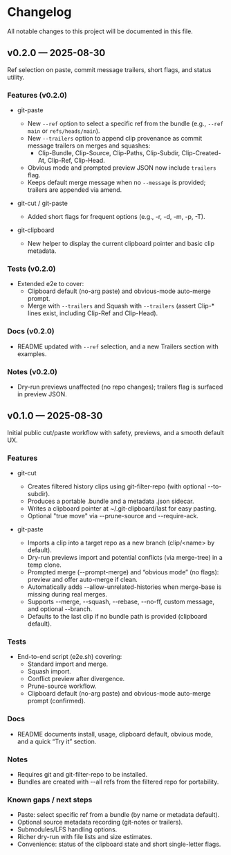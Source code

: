 # Changelog

All notable changes to this project will be documented in this file.

## v0.2.0 — 2025-08-30

Ref selection on paste, commit message trailers, short flags, and status utility.

### Features (v0.2.0)

- git-paste
  - New `--ref` option to select a specific ref from the bundle (e.g., `--ref main` or `refs/heads/main`).
  - New `--trailers` option to append clip provenance as commit message trailers on merges and squashes:
    - Clip-Bundle, Clip-Source, Clip-Paths, Clip-Subdir, Clip-Created-At, Clip-Ref, Clip-Head.
  - Obvious mode and prompted preview JSON now include `trailers` flag.
  - Keeps default merge message when no `--message` is provided; trailers are appended via amend.

- git-cut / git-paste
  - Added short flags for frequent options (e.g., -r, -d, -m, -p, -T).

- git-clipboard
  - New helper to display the current clipboard pointer and basic clip metadata.

### Tests (v0.2.0)

- Extended e2e to cover:
  - Clipboard default (no-arg paste) and obvious-mode auto-merge prompt.
  - Merge with `--trailers` and Squash with `--trailers` (assert Clip-* lines exist, including Clip-Ref and Clip-Head).

### Docs (v0.2.0)

- README updated with `--ref` selection, and a new Trailers section with examples.

### Notes (v0.2.0)

- Dry-run previews unaffected (no repo changes); trailers flag is surfaced in preview JSON.


## v0.1.0 — 2025-08-30

Initial public cut/paste workflow with safety, previews, and a smooth default UX.

 
### Features

- git-cut
  - Creates filtered history clips using git-filter-repo (with optional --to-subdir).
  - Produces a portable .bundle and a metadata .json sidecar.
  - Writes a clipboard pointer at ~/.git-clipboard/last for easy pasting.
  - Optional "true move" via --prune-source and --require-ack.

- git-paste
  - Imports a clip into a target repo as a new branch (clip/\<name\> by default).
  - Dry-run previews import and potential conflicts (via merge-tree) in a temp clone.
  - Prompted merge (--prompt-merge) and “obvious mode” (no flags): preview and offer auto-merge if clean.
  - Automatically adds --allow-unrelated-histories when merge-base is missing during real merges.
  - Supports --merge, --squash, --rebase, --no-ff, custom message, and optional --branch.
  - Defaults to the last clip if no bundle path is provided (clipboard default).

### Tests

- End-to-end script (e2e.sh) covering:
  - Standard import and merge.
  - Squash import.
  - Conflict preview after divergence.
  - Prune-source workflow.
  - Clipboard default (no-arg paste) and obvious-mode auto-merge prompt (confirmed).

### Docs

- README documents install, usage, clipboard default, obvious mode, and a quick “Try it” section.

### Notes

- Requires git and git-filter-repo to be installed.
- Bundles are created with --all refs from the filtered repo for portability.

### Known gaps / next steps

- Paste: select specific ref from a bundle (by name or metadata default).
- Optional source metadata recording (git-notes or trailers).
- Submodules/LFS handling options.
- Richer dry-run with file lists and size estimates.
- Convenience: status of the clipboard state and short single-letter flags.
